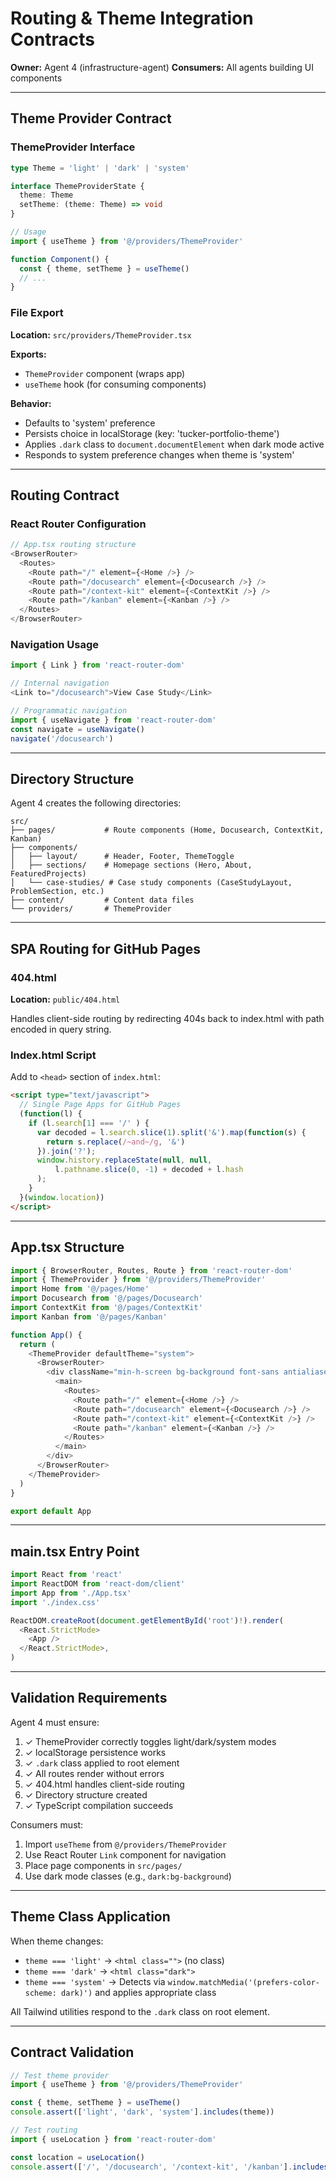 # Routing & Theme Integration Contracts

**Owner:** Agent 4 (infrastructure-agent)
**Consumers:** All agents building UI components

---

## Theme Provider Contract

### ThemeProvider Interface
```typescript
type Theme = 'light' | 'dark' | 'system'

interface ThemeProviderState {
  theme: Theme
  setTheme: (theme: Theme) => void
}

// Usage
import { useTheme } from '@/providers/ThemeProvider'

function Component() {
  const { theme, setTheme } = useTheme()
  // ...
}
```

### File Export
**Location:** `src/providers/ThemeProvider.tsx`

**Exports:**
- `ThemeProvider` component (wraps app)
- `useTheme` hook (for consuming components)

**Behavior:**
- Defaults to 'system' preference
- Persists choice in localStorage (key: 'tucker-portfolio-theme')
- Applies `.dark` class to `document.documentElement` when dark mode active
- Responds to system preference changes when theme is 'system'

---

## Routing Contract

### React Router Configuration
```typescript
// App.tsx routing structure
<BrowserRouter>
  <Routes>
    <Route path="/" element={<Home />} />
    <Route path="/docusearch" element={<Docusearch />} />
    <Route path="/context-kit" element={<ContextKit />} />
    <Route path="/kanban" element={<Kanban />} />
  </Routes>
</BrowserRouter>
```

### Navigation Usage
```typescript
import { Link } from 'react-router-dom'

// Internal navigation
<Link to="/docusearch">View Case Study</Link>

// Programmatic navigation
import { useNavigate } from 'react-router-dom'
const navigate = useNavigate()
navigate('/docusearch')
```

---

## Directory Structure

Agent 4 creates the following directories:

```
src/
├── pages/           # Route components (Home, Docusearch, ContextKit, Kanban)
├── components/
│   ├── layout/      # Header, Footer, ThemeToggle
│   ├── sections/    # Homepage sections (Hero, About, FeaturedProjects)
│   └── case-studies/ # Case study components (CaseStudyLayout, ProblemSection, etc.)
├── content/         # Content data files
└── providers/       # ThemeProvider
```

---

## SPA Routing for GitHub Pages

### 404.html
**Location:** `public/404.html`

Handles client-side routing by redirecting 404s back to index.html with path encoded in query string.

### Index.html Script
Add to `<head>` section of `index.html`:

```html
<script type="text/javascript">
  // Single Page Apps for GitHub Pages
  (function(l) {
    if (l.search[1] === '/' ) {
      var decoded = l.search.slice(1).split('&').map(function(s) {
        return s.replace(/~and~/g, '&')
      }).join('?');
      window.history.replaceState(null, null,
          l.pathname.slice(0, -1) + decoded + l.hash
      );
    }
  }(window.location))
</script>
```

---

## App.tsx Structure

```typescript
import { BrowserRouter, Routes, Route } from 'react-router-dom'
import { ThemeProvider } from '@/providers/ThemeProvider'
import Home from '@/pages/Home'
import Docusearch from '@/pages/Docusearch'
import ContextKit from '@/pages/ContextKit'
import Kanban from '@/pages/Kanban'

function App() {
  return (
    <ThemeProvider defaultTheme="system">
      <BrowserRouter>
        <div className="min-h-screen bg-background font-sans antialiased">
          <main>
            <Routes>
              <Route path="/" element={<Home />} />
              <Route path="/docusearch" element={<Docusearch />} />
              <Route path="/context-kit" element={<ContextKit />} />
              <Route path="/kanban" element={<Kanban />} />
            </Routes>
          </main>
        </div>
      </BrowserRouter>
    </ThemeProvider>
  )
}

export default App
```

---

## main.tsx Entry Point

```typescript
import React from 'react'
import ReactDOM from 'react-dom/client'
import App from './App.tsx'
import './index.css'

ReactDOM.createRoot(document.getElementById('root')!).render(
  <React.StrictMode>
    <App />
  </React.StrictMode>,
)
```

---

## Validation Requirements

Agent 4 must ensure:
1. ✓ ThemeProvider correctly toggles light/dark/system modes
2. ✓ localStorage persistence works
3. ✓ `.dark` class applied to root element
4. ✓ All routes render without errors
5. ✓ 404.html handles client-side routing
6. ✓ Directory structure created
7. ✓ TypeScript compilation succeeds

Consumers must:
1. Import `useTheme` from `@/providers/ThemeProvider`
2. Use React Router `Link` component for navigation
3. Place page components in `src/pages/`
4. Use dark mode classes (e.g., `dark:bg-background`)

---

## Theme Class Application

When theme changes:
- `theme === 'light'` → `<html class="">` (no class)
- `theme === 'dark'` → `<html class="dark">`
- `theme === 'system'` → Detects via `window.matchMedia('(prefers-color-scheme: dark)')` and applies appropriate class

All Tailwind utilities respond to the `.dark` class on root element.

---

## Contract Validation

```typescript
// Test theme provider
import { useTheme } from '@/providers/ThemeProvider'

const { theme, setTheme } = useTheme()
console.assert(['light', 'dark', 'system'].includes(theme))

// Test routing
import { useLocation } from 'react-router-dom'

const location = useLocation()
console.assert(['/', '/docusearch', '/context-kit', '/kanban'].includes(location.pathname))
```
